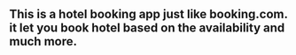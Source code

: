 ## This is a hotel booking app just like booking.com. it let you book hotel based on the availability and much more.
